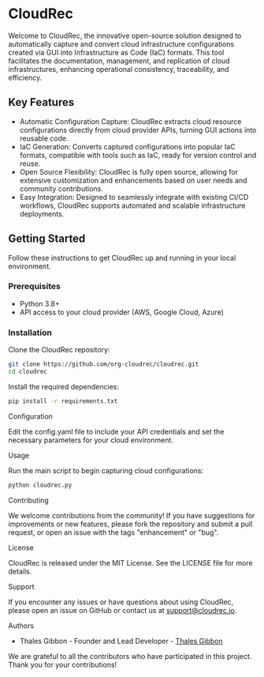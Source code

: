 # CloudRec

Welcome to CloudRec, the innovative open-source solution designed to automatically capture and convert cloud infrastructure configurations created via GUI into Infrastructure as Code (IaC) formats. This tool facilitates the documentation, management, and replication of cloud infrastructures, enhancing operational consistency, traceability, and efficiency.

## Key Features

- Automatic Configuration Capture: CloudRec extracts cloud resource configurations directly from cloud provider APIs, turning GUI actions into reusable code.
- IaC Generation: Converts captured configurations into popular IaC formats, compatible with tools such as IaC, ready for version control and reuse.
- Open Source Flexibility: CloudRec is fully open source, allowing for extensive customization and enhancements based on user needs and community contributions.
- Easy Integration: Designed to seamlessly integrate with existing CI/CD workflows, CloudRec supports automated and scalable infrastructure deployments.

## Getting Started

Follow these instructions to get CloudRec up and running in your local environment.

### Prerequisites

- Python 3.8+
- API access to your cloud provider (AWS, Google Cloud, Azure)

### Installation

Clone the CloudRec repository:

```bash
git clone https://github.com/org-cloudrec/cloudrec.git
cd cloudrec
```

Install the required dependencies:

```bash
pip install -r requirements.txt
```

Configuration

Edit the config.yaml file to include your API credentials and set the necessary parameters for your cloud environment.

Usage

Run the main script to begin capturing cloud configurations:

```bash
python cloudrec.py
```

Contributing

We welcome contributions from the community! If you have suggestions for improvements or new features, please fork the repository and submit a pull request, or open an issue with the tags "enhancement" or "bug".

License

CloudRec is released under the MIT License. See the LICENSE file for more details.

Support

If you encounter any issues or have questions about using CloudRec, please open an issue on GitHub or contact us at support@cloudrec.io.

Authors

- Thales Gibbon - Founder and Lead Developer - [Thales Gibbon](https://github.com/thalesgibbon)

We are grateful to all the contributors who have participated in this project. Thank you for your contributions!
